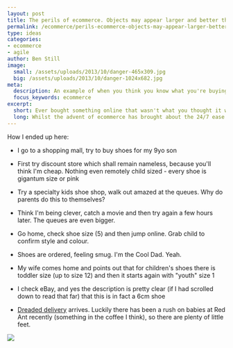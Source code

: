 ```yaml
---
layout: post
title: The perils of ecommerce. Objects may appear larger and better than they actually are
permalink: /ecommerce/perils-ecommerce-objects-may-appear-larger-better-actually/
type: ideas
categories:
- ecommerce
- agile
author: Ben Still
image:
  small: /assets/uploads/2013/10/danger-465x309.jpg
  big: /assets/uploads/2013/10/danger-1024x682.jpg
meta:
  description: An example of when you think you know what you're buying, but end up with something quite different.
  focus_keywords: ecommerce
excerpt:
  short: Ever bought something online that wasn't what you thought it was?
  long: Whilst the advent of ecommerce has brought about the 24/7 ease of shopping from your couch, it's also brought a boatload of potential hassle in meeting your consumer expectations for a product. Make sure you know what you're getting for your money.
---
```


How I ended up here:

- I go to a shopping mall, try to buy shoes for my 9yo son

<!-- -->
- First try discount store which shall remain nameless, because
you'll
think I'm cheap. Nothing even remotely child sized - every shoe is
gigantum size or pink

<!-- -->
- Try a specialty kids shoe shop, walk out amazed at the queues. Why
do parents do this to themselves?

<!-- -->
- Think I'm being clever, catch a movie and then try again a few
hours
later. The queues are even bigger.

<!-- -->
- Go home, check shoe size (5) and then jump online. Grab child to
confirm style and colour.

<!-- -->
- Shoes are ordered, feeling smug. I'm the Cool Dad. Yeah.

<!-- -->
- My wife comes home and points out that for children's shoes there
is
toddler size (up to size 12) and then it starts again with "youth"
size 1

<!-- -->
- I check eBay, and yes the description is pretty clear (if I had
scrolled down to read that far) that this is in fact a 6cm shoe

<!-- -->
- [Dreaded
delivery](http://www.benchfly.com/blog/caution-objects-may-appear-larger-than-they-really-are/)
arrives. Luckily there has been a rush on babies at Red Ant recently
(something in the coffee I think), so there are plenty of little
feet.

![](/assets/uploads/2013/10/danger-1024x682.jpg)
